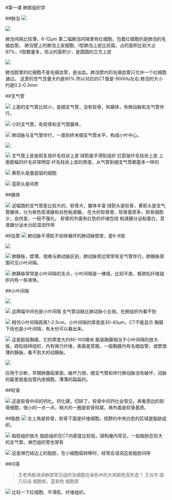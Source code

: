 #第一课 肺部组织学

##肺泡
![](./_image/61841c2c329abf8de9ea67b4024b0c0.jpg)

![](./_image/9070c90ad0fc87d85ff4e58e3141cce.jpg)


肺泡间隔比较薄，6-12μm
第二幅肺泡间隔里有红细胞，包着红细胞的是肺泡的毛细血管。
肺泡壁上的肺泡上皮细胞，Ⅰ型肺泡上皮比较扁，占的面积比较大占97%，Ⅱ型数量多，但占的面积少，是圆圆的立方上皮

![](./_image/4509b4791d42e41d4559883e5cde910.jpg)

肺泡腔里的红细胞不是毛细血管，是出血。肺泡壁内的毛细血管只允许一个红细胞通过。
这里的空气含量大约是90%
所以对应的CT值是-900Hu左右
肺泡的大小约是0.2-0.3mm

##支气管

![](./_image/ee3d40771106efa73737c420a69861c.jpg)
上面的支气管比较小，是细支气管，没有软骨，和腺体，有肺动脉和支气管伴行，

![](./_image/70869fb5948ce6fdd7a89eeb41d17a5.jpg)
小的支气管，有软骨和支气管腺体，

![](./_image/d5a3d3272fef7173c27c2d3bc3ff59a.jpg)
肺动脉与支气管伴行，一直到终末细支气管水平，构成小叶中心。


![](./_image/d48e18a78839208354c9dc0eecce628.jpg)

![](./_image/3016e6f9a60ed9267d244e7b9632d43.jpg)
支气管上皮是假复层纤毛柱状上皮
绿箭是平滑肌组织
红箭是纤毛柱状上皮
上面那幅的纤毛非常明显
纤毛柱状上皮的厚度，从气管到细支气管都基本一样的

![](./_image/36a562de21833f991c4e178f3fa33d1.jpg)
黄箭头是基底层的细胞

![](./_image/638520099687560dc1e58aac77a5d9b.jpg)
蓝箭头是间质

##腺体

![](./_image/5fc24ed37c6bf893cbd0195ee4d8cad.jpg)
这幅图的支气管是比较大的，软骨大，腺体丰富
绿箭头是软骨，黄箭头是支气管腺体，分为紫色浆液腺和白色粘液腺。
在大的软骨里，软骨基质多，软骨细胞少，血供差，一般不强化。
软骨的外面有红色的纤维包绕
粘液腺分泌粘蛋白，浆液腺分泌水分起湿润作用

##血管
![](./_image/b2b8b91995f0aa8a4553a3e743a6b98.jpg)
肺动脉平滑肌不如体循环的肺动脉壁厚，差6-8倍


![](./_image/4d1980305d554265396743ed738f1dd.jpg)

![](./_image/a72c1a863cef97adf8b56d86c5af9b0.jpg)
肺静脉，壁薄，很难与肺动脉区别，肺动脉旁边常常有支气管伴行。肺静脉周围可见小叶间隔。

![](./_image/9b969737ad558d82f1c1187a3a314a8.jpg)
肺静脉常常是小叶间隔的支点，小叶间隔是一堵墙，比较平直，极疏松纤维组织内有一些液体。

##小叶间隔

![](./_image/8da3c018ef67ebf9df53237cf212ddd.jpg)

![](./_image/72aa9e7502e3385104cc162fc540275.jpg)
这两幅中间也是小叶间隔
支气管动脉比肺动脉小五倍。在肺组织内看不到

![](./_image/0730289ebe1e02ad0b5e4640bc260ff.jpg)
相邻小叶间隔距离1-2.5cm，小叶间隔的厚度是30-40μm，CT不能显示
胸膜下线也是小叶间隔，有水份可以看出来。

![](./_image/fb86889a6e6698fd253d3ddd173c9ff.jpg)
这是脏层胸膜，它的厚度大约80-100微米
脏层胸膜相当于小叶间隔的放大版，疏松结缔组织，内有弹力纤维，表面是浆膜。一般胸膜内有毛细血管，或壁很薄的静脉。看不到大的动静脉。

![](./_image/ae3e8781fd48a24dd1c036faafa6473.jpg)

应用于诊断，早期肺腺癌里面，破坏力弱，细支气管和伴行肺动脉没有破坏，动脉的最里层是血管内皮细胞，薄薄的扁扁的。

##软骨

![](./_image/059daaf904b44a09b72a329620f9a9f.jpg)
这是软骨中间的钙化。钙化硬，切碎了。软骨中间钙化会常见。再看旁边的软骨细胞，很小的一点一点，稍大的一圈是软骨陷窝，再外面是软骨基质。

##脂肪
![](./_image/3aa5fa5d2876781ce4279fda1ad5c1e.jpg)
左上角是软骨，软骨下面是纤维细胞，视野的中央白色的区域是脂肪组织。

![](./_image/100b486ecf8bb77fb952052a6bf264f.jpg)
脂肪组织放大
脂肪组织在CT内密度比较低，错构瘤内常见，一般脂肪在较大的支气管。淋巴组织旁也常有

![](./_image/a19ce76f6841f0d31743987ae69af0c.jpg)
这是淋巴结边上的脂肪，在小细胞癌转移时，经常会浸润这些脂肪间隙


##问答
> 王老师能讲讲肺部常见组织及细胞在染色中的大体颜色及形态？
> 王兆宇:就几句话
> 细胞核，蓝紫色
> 细胞质

![](./_image/840855021900144936.jpg)
比较一下红细胞、平滑肌、纤维组织。


